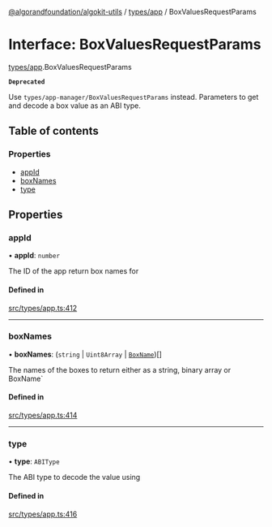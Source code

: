 [@algorandfoundation/algokit-utils](../README.md) / [types/app](../modules/types_app.md) / BoxValuesRequestParams

# Interface: BoxValuesRequestParams

[types/app](../modules/types_app.md).BoxValuesRequestParams

**`Deprecated`**

Use `types/app-manager/BoxValuesRequestParams` instead.
Parameters to get and decode a box value as an ABI type.

## Table of contents

### Properties

- [appId](types_app.BoxValuesRequestParams.md#appid)
- [boxNames](types_app.BoxValuesRequestParams.md#boxnames)
- [type](types_app.BoxValuesRequestParams.md#type)

## Properties

### appId

• **appId**: `number`

The ID of the app return box names for

#### Defined in

[src/types/app.ts:412](https://github.com/algorandfoundation/algokit-utils-ts/blob/main/src/types/app.ts#L412)

___

### boxNames

• **boxNames**: (`string` \| `Uint8Array` \| [`BoxName`](types_app.BoxName.md))[]

The names of the boxes to return either as a string, binary array or BoxName`

#### Defined in

[src/types/app.ts:414](https://github.com/algorandfoundation/algokit-utils-ts/blob/main/src/types/app.ts#L414)

___

### type

• **type**: `ABIType`

The ABI type to decode the value using

#### Defined in

[src/types/app.ts:416](https://github.com/algorandfoundation/algokit-utils-ts/blob/main/src/types/app.ts#L416)
